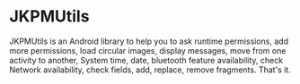 # JKPMUtils
JKPMUtils is an Android library to help you to ask runtime permissions, add more permissions, load circular images, display messages, move from one activity to another, System time, date, bluetooth feature availability, check Network availability, check fields, add, replace, remove fragments. That's it.
